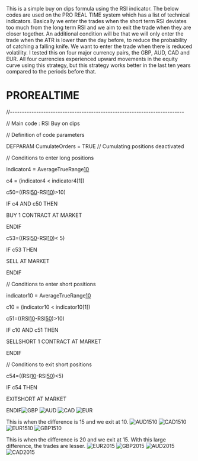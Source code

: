 This is a simple buy on dips formula using the RSI indicator. The below codes are used on the PRO REAL TIME system which has a list of technical indicators. Basically we enter the trades when the short term RSI deviates too much from the long term RSI and we aim to exit the trade when they are closer together. An additional condition will be that we will only enter the trade when the ATR is lower than the day before, to reduce the probability of catching a falling knife. We want to enter the trade when there is reduced volatility. I tested this on four major currency pairs, the GBP, AUD, CAD and EUR. All four currencies experienced upward movements in the equity curve using this strategy, but this strategy works better in the last ten years compared to the periods before that.

# PROREALTIME


//-------------------------------------------------------------------------

// Main code : RSI Buy on dips 

// Definition of code parameters

DEFPARAM CumulateOrders = TRUE // Cumulating positions deactivated


// Conditions to enter long positions

Indicator4 = AverageTrueRange[10](close)

c4 = (indicator4 < indicator4[1])

c50=((RSI[50](close)-RSI[10](close))>10)


IF c4 AND c50 THEN

BUY 1 CONTRACT AT MARKET

ENDIF

c53=((RSI[50](close)-RSI[10](close))< 5)

IF c53 THEN

SELL AT MARKET

ENDIF

// Conditions to enter short positions

indicator10 = AverageTrueRange[10](close)

c10 = (indicator10 < indicator10[1])

c51=((RSI[10](close)-RSI[50](close))>10)

IF c10 AND c51 THEN

SELLSHORT 1 CONTRACT AT MARKET

ENDIF

// Conditions to exit short positions

c54=((RSI[10](close)-RSI[50](close))<5)

IF c54 THEN

EXITSHORT AT MARKET

ENDIF![GBP](https://user-images.githubusercontent.com/67822973/103166972-2c2be080-4862-11eb-8d8e-2abbe458bedf.PNG)
![AUD](https://user-images.githubusercontent.com/67822973/103166973-2df5a400-4862-11eb-939b-40e8dfdaca5c.PNG)
![CAD](https://user-images.githubusercontent.com/67822973/103166974-2f26d100-4862-11eb-88bc-f8c3cc1342dd.PNG)
![EUR](https://user-images.githubusercontent.com/67822973/103166975-2fbf6780-4862-11eb-8ea7-9a325b65a3c6.PNG)

This is when the difference is 15 and we exit at 10.
![AUD1510](https://user-images.githubusercontent.com/67822973/103436137-81e1fd80-4c53-11eb-8e5f-b5437b44a3c1.PNG)
![CAD1510](https://user-images.githubusercontent.com/67822973/103436138-83132a80-4c53-11eb-8af9-ca58092a438c.PNG)
![EUR1510](https://user-images.githubusercontent.com/67822973/103436140-84445780-4c53-11eb-9e75-eac20eaa2942.PNG)
![GBP1510](https://user-images.githubusercontent.com/67822973/103436141-84dcee00-4c53-11eb-9c0a-3b34c19bdac1.PNG)

This is when the difference is 20 and we exit at 15. With this large difference, the trades are lesser.
![EUR2015](https://user-images.githubusercontent.com/67822973/103436144-8b6b6580-4c53-11eb-8dbf-8794b5ff78eb.PNG)
![GBP2015](https://user-images.githubusercontent.com/67822973/103436146-8c9c9280-4c53-11eb-99d3-53beedaa18de.PNG)
![AUD2015](https://user-images.githubusercontent.com/67822973/103436147-8d352900-4c53-11eb-9252-2345ace8bc9f.PNG)
![CAD2015](https://user-images.githubusercontent.com/67822973/103436148-8dcdbf80-4c53-11eb-85ee-d1dcfac7ae90.PNG)

